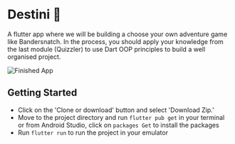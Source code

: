 
# Destini 🤔

A flutter app where we will be building a choose your own adventure game like Bandersnatch. In the process, you should apply your knowledge from the last module (Quizzler) to use Dart OOP principles to build a well organised project.

![Finished App](https://github.com/londonappbrewery/Images/blob/master/Destini.gif)


## Getting Started
* Click on the 'Clone or download' button and select 'Download Zip.'
* Move to the project directory and run `flutter pub get` in your terminal or from Android Studio, 
click on `packages Get` to install the packages
* Run `flutter run` to run the project in your emulator
